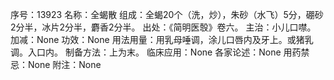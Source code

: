 序号：13923
名称：全蝎散
组成：全蝎20个（洗，炒），朱砂（水飞）5分，硼砂2分半，冰片2分半，麝香2分半。
出处：《简明医彀》卷六。
主治：小儿口噤。
加减：None
功效：None
用法用量：用乳母唾调，涂儿口唇内及牙上。或猪乳调。入口内。
制备方法：上为末。
临床应用：None
各家论述：None
用药禁忌：None
附注：None
